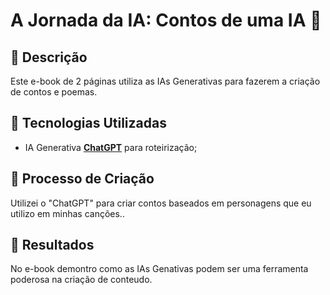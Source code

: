 # A Jornada da IA: Contos de uma IA 🌌

## 📒 Descrição
Este e-book de 2 páginas utiliza as IAs Generativas para fazerem a criação de contos e poemas.

## 🤖 Tecnologias Utilizadas
- IA Generativa **[ChatGPT](https://chat.openai.com)** para roteirização;

## 🧐 Processo de Criação
Utilizei o "ChatGPT" para criar contos baseados em personagens que eu utilizo em minhas canções..

## 🚀 Resultados
No e-book demontro como as IAs Genativas podem ser uma ferramenta poderosa na criação de conteudo.



